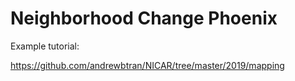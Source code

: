 # Neighborhood Change Phoenix

Example tutorial:

https://github.com/andrewbtran/NICAR/tree/master/2019/mapping
